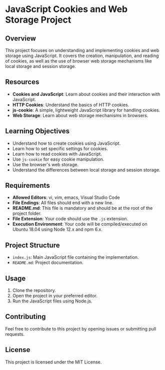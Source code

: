 # JavaScript Cookies and Web Storage Project

## Overview

This project focuses on understanding and implementing cookies and web storage using JavaScript. It covers the creation, manipulation, and reading of cookies, as well as the use of browser web storage mechanisms like local storage and session storage.

## Resources

- **Cookies and JavaScript**: Learn about cookies and their interaction with JavaScript.
- **HTTP Cookies**: Understand the basics of HTTP cookies.
- **js-cookie**: A simple, lightweight JavaScript library for handling cookies.
- **Web Storage**: Learn about web storage mechanisms in browsers.

## Learning Objectives

- Understand how to create cookies using JavaScript.
- Learn how to set specific settings for cookies.
- Learn how to read cookies with JavaScript.
- Use `js-cookie` for easy cookie manipulation.
- Use the browser's web storage.
- Understand the differences between local storage and session storage.

## Requirements

- **Allowed Editors**: vi, vim, emacs, Visual Studio Code
- **File Endings**: All files should end with a new line.
- **README.md**: This file is mandatory and should be at the root of the project folder.
- **File Extension**: Your code should use the `.js` extension.
- **Execution Environment**: Your code will be compiled/executed on Ubuntu 18.04 using Node 12.x and npm 6.x.

## Project Structure

- `index.js`: Main JavaScript file containing the implementation.
- `README.md`: Project documentation.

## Usage

1. Clone the repository.
2. Open the project in your preferred editor.
3. Run the JavaScript files using Node.js.

## Contributing

Feel free to contribute to this project by opening issues or submitting pull requests.

## License

This project is licensed under the MIT License.
